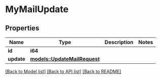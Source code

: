 # MyMailUpdate

## Properties

Name | Type | Description | Notes
------------ | ------------- | ------------- | -------------
**id** | **i64** |  | 
**update** | [**models::UpdateMailRequest**](UpdateMailRequest.md) |  | 

[[Back to Model list]](../README.md#documentation-for-models) [[Back to API list]](../README.md#documentation-for-api-endpoints) [[Back to README]](../README.md)


